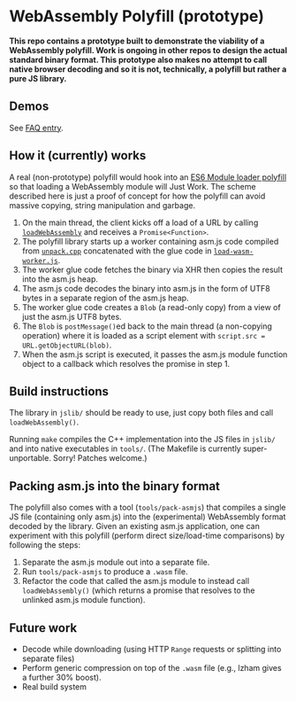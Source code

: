 # WebAssembly Polyfill (prototype)

**This repo contains a prototype built to demonstrate the
viability of a WebAssembly polyfill. Work is ongoing in other repos to design
the actual standard binary format. This prototype also makes no attempt to call
native browser decoding and so it is not, technically, a polyfill but rather a
pure JS library.**

## Demos

See [FAQ entry](https://github.com/WebAssembly/design/blob/master/FAQ.md#can-the-polyfill-really-be-efficient).

## How it (currently) works

A real (non-prototype) polyfill would hook into an [ES6 Module loader
polyfill](https://github.com/ModuleLoader/es6-module-loader) so that loading a
WebAssembly module will Just Work. The scheme described here is just a proof of
concept for how the polyfill can avoid massive copying, string manipulation and
garbage.

1. On the main thread, the client kicks off a load of a URL by calling
   [`loadWebAssembly`](https://github.com/WebAssembly/polyfill-prototype-1/blob/master/jslib/load-wasm.js#L6)
   and receives a `Promise<Function>`.
2. The polyfill library starts up a worker containing asm.js code compiled from
   [`unpack.cpp`](https://github.com/WebAssembly/polyfill-prototype-1/blob/master/src/unpack.cpp)
   concatenated with the glue code in
   [`load-wasm-worker.js`](https://github.com/WebAssembly/polyfill-prototype-1/blob/master/src/load-wasm-worker.js).
2. The worker glue code fetches the binary via XHR then copies the result into the asm.js heap.
3. The asm.js code decodes the binary into asm.js in the form of UTF8 bytes in a separate region of the asm.js heap.
4. The worker glue code creates a `Blob` (a read-only copy) from a view of just the asm.js UTF8 bytes.
5. The `Blob` is `postMessage()`ed back to the main thread (a non-copying
   operation) where it is loaded as a script element with `script.src = URL.getObjectURL(blob)`.
6. When the asm.js script is executed, it passes the asm.js module function
   object to a callback which resolves the promise in step 1.

## Build instructions

The library in `jslib/` should be ready to use, just copy both files and call `loadWebAssembly()`.

Running `make` compiles the C++ implementation into the JS files in `jslib/` and
into native executables in `tools/`. (The Makefile is currently super-unportable.
Sorry! Patches welcome.)

## Packing asm.js into the binary format

The polyfill also comes with a tool (`tools/pack-asmjs`) that compiles a single JS
file (containing only asm.js) into the (experimental) WebAssembly format decoded by
the library. Given an existing asm.js application, one can experiment with this 
polyfill (perform direct size/load-time comparisons) by following the steps:
 1. Separate the asm.js module out into a separate file.
 2. Run `tools/pack-asmjs` to produce a `.wasm` file.
 3. Refactor the code that called the asm.js module to instead call `loadWebAssembly()`
    (which returns a promise that resolves to the unlinked asm.js module function).

## Future work

 * Decode while downloading (using HTTP `Range` requests or splitting into separate files)
 * Perform generic compression on top of the `.wasm` file (e.g., lzham gives a further 30% boost).
 * Real build system

